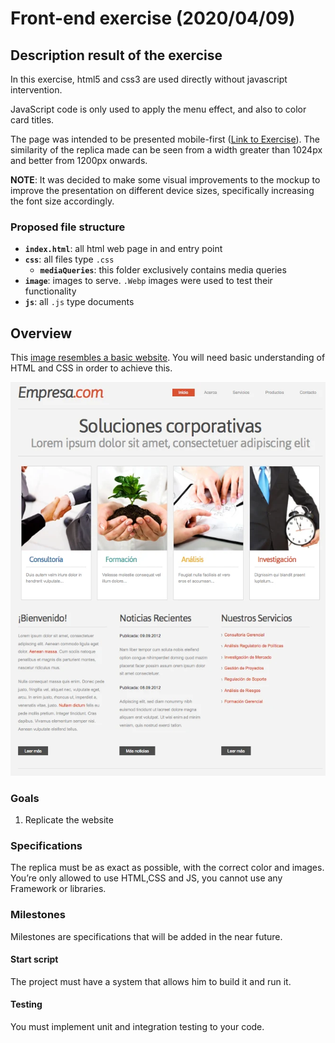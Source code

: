 # Front-end exercise (2020/04/09)

## Description result of the exercise

In this exercise, html5 and css3 are used directly without javascript intervention.

JavaScript code is only used to apply the menu effect, and also to color card titles.

The page was intended to be presented mobile-first ([Link to Exercise](https://jhnemogap.github.io/front-end_exercise_200409/)). The similarity of the replica made can be seen from a width greater than 1024px and better from 1200px onwards.

**NOTE**: It was decided to make some visual improvements to the mockup to improve the presentation on different device sizes, specifically increasing the font size accordingly.

### Proposed file structure

- **`index.html`**: all html web page in and entry point
- **`css`**: all files type `.css`
  - **`mediaQueries`**: this folder exclusively contains media queries
- **`image`**: images to serve. `.Webp` images were used to test their functionality
- **`js`**: all `.js` type documents

## Overview

This [image resembles a basic website](./resources/webImageHome.png). You will need basic understanding of HTML and CSS in order to achieve this.

![webHome](./resources/webImageHome.png)

### Goals

1. Replicate the website

### Specifications

The replica must be as exact as possible, with the correct color and images.
You’re only allowed to use HTML,CSS and JS, you cannot use any Framework or libraries.

### Milestones

Milestones are specifications that will be added in the near future.

#### Start script

The project must have a system that allows him to build it and run it.

#### Testing

You must implement unit and integration testing to your code.
